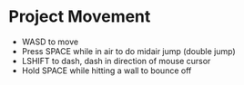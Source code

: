 # Project Movement

- WASD to move
- Press SPACE while in air to do midair jump (double jump)
- LSHIFT to dash, dash in direction of mouse cursor
- Hold SPACE while hitting a wall to bounce off
